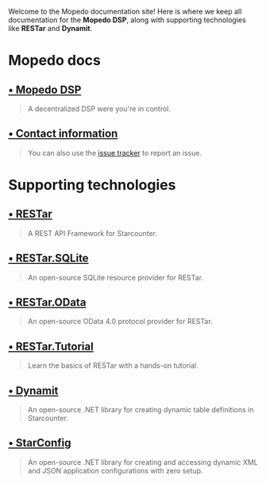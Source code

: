 Welcome to the Mopedo documentation site! Here is where we keep all documentation for the **Mopedo DSP**, along with supporting technologies like **RESTar** and **Dynamit**.

# Mopedo docs

## [• Mopedo DSP](Mopedo%20DSP)

> A decentralized DSP were you're in control.

## [• Contact information](Contact%20information)

> You can also use the [issue tracker](https://github.com/Mopedo/Home/issues) to report an issue.

# Supporting technologies

## [• RESTar](RESTar)

> A REST API Framework for Starcounter.

## [• RESTar.SQLite](https://github.com/Mopedo/RESTar.SQLite)

> An open-source SQLite resource provider for RESTar.

## [• RESTar.OData](https://github.com/Mopedo/RESTar.OData)

> An open-source OData 4.0 protocol provider for RESTar.

## [• RESTar.Tutorial](https://github.com/Mopedo/RESTar.Tutorial)

> Learn the basics of RESTar with a hands-on tutorial.

## [• Dynamit](https://github.com/Mopedo/Dynamit)

> An open-source .NET library for creating dynamic table definitions in Starcounter.

## [• StarConfig](https://github.com/Mopedo/StarConfig)

> An open-source .NET library for creating and accessing dynamic XML and JSON application configurations with zero setup.
